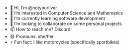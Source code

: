 - 👋 Hi, I’m @notyourliver
- 👀 I’m interested in Computer Science and Mathematics
- 🌱 I’m currently learning software development
- 💞️ I’m looking to collaborate on some personal projects
- 📫 How to reach me? Discord!
- 😄 Pronouns: she/her
- ⚡ Fun fact: I like motorcycles (specifically sportbikes)

<!---
notyourliver/notyourliver is a ✨ special ✨ repository because its `README.md` (this file) appears on your GitHub profile.
You can click the Preview link to take a look at your changes.
--->
